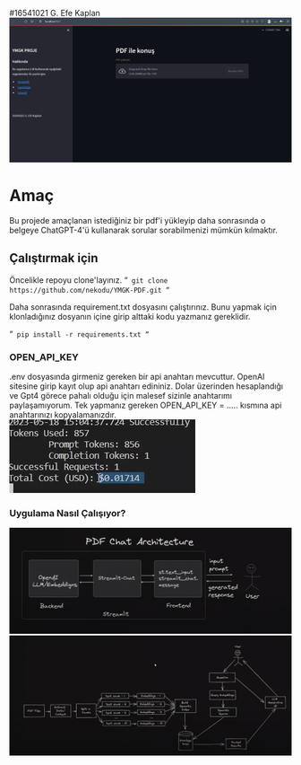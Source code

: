#16541021 G. Efe Kaplan
![Alt Text](images/Screenshot_6.png)
# Amaç

Bu projede amaçlanan istediğiniz bir pdf'i yükleyip daha sonrasında o belgeye ChatGPT-4'ü kullanarak sorular sorabilmenizi mümkün kılmaktır.

## Çalıştırmak için

Öncelikle repoyu clone'layınız.
“`
git clone https://github.com/nekodu/YMGK-PDF.git
“`

Daha sonrasında requirement.txt dosyasını çalıştırınız. Bunu yapmak için klonladığınız dosyanın içine girip alttaki kodu yazmanız gereklidir.

“`
pip install -r requirements.txt
“`

### OPEN_API_KEY
.env dosyasında girmeniz gereken bir api anahtarı mevcuttur. OpenAI sitesine girip kayıt olup api anahtarı edininiz. Dolar üzerinden hesaplandığı ve Gpt4 görece pahalı olduğu için malesef sizinle anahtarımı paylaşamıyorum. Tek yapmanız gereken OPEN_API_KEY = ..... kısmına api anahtarınızı kopyalamanızdır.
![Alt Text](images/Screenshot_3.png)


### Uygulama Nasıl Çalışıyor?
![Alt Text](images/Screenshot_4.png)
![Alt Text](images/Screenshot_5.png)